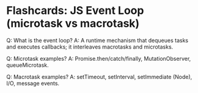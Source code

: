 # Flashcards: JS Event Loop (microtask vs macrotask)

Q: What is the event loop?
A: A runtime mechanism that dequeues tasks and executes callbacks; it interleaves macrotasks and microtasks.

Q: Microtask examples?
A: Promise.then/catch/finally, MutationObserver, queueMicrotask.

Q: Macrotask examples?
A: setTimeout, setInterval, setImmediate (Node), I/O, message events.
